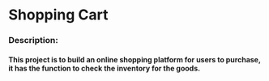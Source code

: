 # Shopping Cart

### Description:
#### This project is to build an online shopping platform for users to purchase, it has the function to check the inventory for the goods. 

